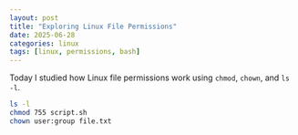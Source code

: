 ```yaml
---
layout: post
title: "Exploring Linux File Permissions"
date: 2025-06-28
categories: linux
tags: [linux, permissions, bash]
---
```


Today I studied how Linux file permissions work using `chmod`, `chown`, and `ls -l`.

```bash
ls -l
chmod 755 script.sh
chown user:group file.txt
